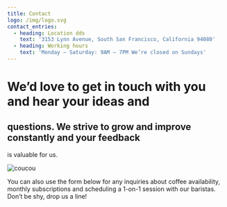 ```yaml
---
title: Contact
logo: /img/logo.svg
contact_entries:
  - heading: Location dds
    text: '3153 Lynn Avenue, South San Francisco, California 94080'
  - heading: Working hours
    text: 'Monday – Saturday: 9AM – 7PM We’re closed on Sundays'
---
```

# We’d love to get in touch with you and hear your ideas and

## questions. We strive to grow and improve constantly and your feedback

is valuable for us.



![coucou](/img/about-direct-sourcing.jpg)

You can also use the form below for any inquiries about coffee
availability, monthly subscriptions and scheduling a 1-on-1 session
with our baristas. Don’t be shy, drop us a line!
